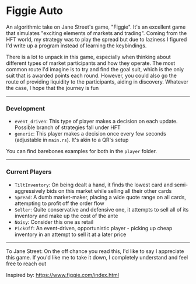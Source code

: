 # Figgie Auto
An algorithmic take on Jane Street's game, "Figgie". It's an excellent game that simulates "exciting elements of markets and trading". Coming from the HFT world, my strategy was to play the spread but due to laziness I figured I'd write up a program instead of learning the keybindings.

There is a lot to unpack in this game, especially when thinking about different types of market participants and how they operate. The most common route I'd imagine is to try and find the goal suit, which is the only suit that is awarded points each round. However, you could also go the route of providing liquidity to the participants, aiding in discovery. Whatever the case, I hope that the journey is fun

<hr>

### Development
- `event_driven`: This type of player makes a decision on each update. Possible branch of strategies fall under HFT
- `generic`: This player makes a decision once every few seconds (adjustable in `main.rs`). It's akin to a QR's setup

You can find barebones examples for both in the `player` folder.

<hr>

### Current Players
- `TiltInventory`: On being dealt a hand, it finds the lowest card and semi-aggressively bids on this market while selling all their other cards
- `Spread`: A dumb market-maker, placing a wide quote range on all cards, attempting to profit off the order flow
- `Seller`: Quite conservative and defensive one, it attempts to sell all of its inventory and make up the cost of the ante
- `Noisy`: Consider this one as retail
- `PickOff`: An event-driven, opportunistic player - picking up cheap inventory in an attempt to sell it at a later price

<hr>

To Jane Street: On the off chance you read this, I'd like to say I appreciate this game. If you'd like me to take it down, I completely understand and feel free to reach out

Inspired by: https://www.figgie.com/index.html